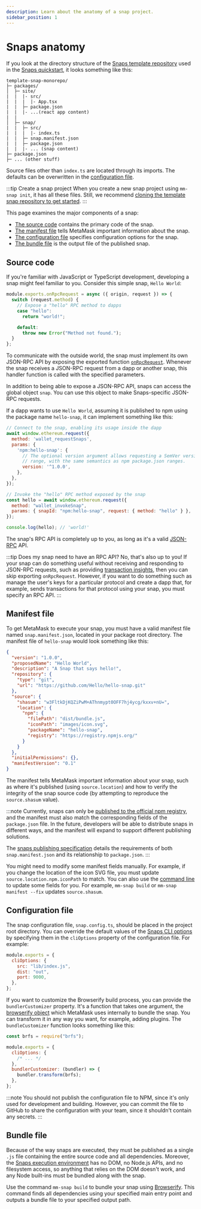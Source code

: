 ```yaml
---
description: Learn about the anatomy of a snap project.
sidebar_position: 1
---
```


# Snaps anatomy

If you look at the directory structure of the
[Snaps template repository](https://github.com/MetaMask/template-snap-monorepo) used in the
[Snaps quickstart](../get-started/quickstart.md), it looks something like this:

```text
template-snap-monorepo/
├─ packages/
│  ├─ site/
|  |  |- src/
|  |  |  |- App.tsx
|  |  ├─ package.json
|  |  |- ...(react app content)
|  |
│  ├─ snap/
|  |  ├─ src/
|  |  |  |- index.ts
|  |  ├─ snap.manifest.json
|  |  ├─ package.json
|  |  |- ... (snap content)
├─ package.json
├─ ... (other stuff)
```

Source files other than `index.ts` are located through its imports.
The defaults can be overwritten in the [configuration file](#configuration-file).

:::tip Create a snap project
When you create a new snap project using `mm-snap init`, it has all these files.
Still, we recommend
[cloning the template snap repository to get started](../get-started/quickstart.md).
:::

This page examines the major components of a snap:

- [The source code](#source-code) contains the primary code of the snap.
- [The manifest file](#manifest-file) tells MetaMask important information about the snap.
- [The configuration file](#configuration-file) specifies configuration options for the snap.
- [The bundle file](#bundle-file) is the output file of the published snap.

## Source code

If you're familiar with JavaScript or TypeScript development, developing a snap might feel familiar
to you.
Consider this simple snap, `Hello World`:

```typescript title="index.ts"
module.exports.onRpcRequest = async ({ origin, request }) => {
  switch (request.method) {
    // Expose a "hello" RPC method to dapps
    case "hello":
      return "world!";

    default:
      throw new Error("Method not found.");
  }
};
```

To communicate with the outside world, the snap must implement its own JSON-RPC API by exposing
the exported function [`onRpcRequest`](../reference/exports.md#onrpcrequest).
Whenever the snap receives a JSON-RPC request from a dapp or another snap, this handler function is
called with the specified parameters.

In addition to being able to expose a JSON-RPC API, snaps can access the global object `snap`.
You can use this object to make Snaps-specific JSON-RPC requests.

If a dapp wants to use `Hello World`, assuming it is published to npm using the package name `hello-snap`, it can implement something like this:

```javascript
// Connect to the snap, enabling its usage inside the dapp
await window.ethereum.request({
  method: 'wallet_requestSnaps',
  params: {
    'npm:hello-snap': {
      // The optional version argument allows requesting a SemVer version
      // range, with the same semantics as npm package.json ranges.
      version: '^1.0.0',
    },
  },
});

// Invoke the "hello" RPC method exposed by the snap
const hello = await window.ethereum.request({
  method: "wallet_invokeSnap",
  params: { snapId: "npm:hello-snap", request: { method: "hello" } },
});

console.log(hello); // 'world!'
```

The snap's RPC API is completely up to you, as long as it's a valid
[JSON-RPC](https://www.jsonrpc.org/specification) API.

:::tip Does my snap need to have an RPC API?
No, that's also up to you!
If your snap can do something useful without receiving and responding to JSON-RPC requests, such as
providing [transaction insights](../reference/exports.md#ontransaction), then you can skip exporting
`onRpcRequest`.
However, if you want to do something such as manage the user's keys for a particular protocol and
create a dapp that, for example, sends transactions for that protocol using your snap, you must
specify an RPC API.
:::

## Manifest file

To get MetaMask to execute your snap, you must have a valid manifest file named `snap.manifest.json`,
located in your package root directory.
The manifest file of `hello-snap` would look something like this:

```json
{
  "version": "1.0.0",
  "proposedName": "Hello World",
  "description": "A Snap that says hello!",
  "repository": {
    "type": "git",
    "url": "https://github.com/Hello/hello-snap.git"
  },
  "source": {
    "shasum": "w3FltkDjKQZiPwM+AThnmypt0OFF7hj4ycg/kxxv+nU=",
    "location": {
      "npm": {
        "filePath": "dist/bundle.js",
        "iconPath": "images/icon.svg",
        "packageName": "hello-snap",
        "registry": "https://registry.npmjs.org/"
      }
    }
  },
  "initialPermissions": {},
  "manifestVersion": "0.1"
}
```

The manifest tells MetaMask important information about your snap, such as where it's published
(using `source.location`) and how to verify the integrity of the snap source code (by attempting to
reproduce the `source.shasum` value).

:::note
Currently, snaps can only be
[published to the official npm registry](https://docs.npmjs.com/packages-and-modules/contributing-packages-to-the-registry),
and the manifest must also match the corresponding fields of the `package.json` file.
In the future, developers will be able to distribute snaps in different ways, and the manifest will
expand to support different publishing solutions.

The [snaps publishing specification](https://github.com/MetaMask/SIPs/blob/main/SIPS/sip-9.md)
details the requirements of both `snap.manifest.json` and its relationship to `package.json`.
:::

You might need to modify some manifest fields manually.
For example, if you change the location of the icon SVG file, you must update
`source.location.npm.iconPath` to match.
You can also use the [command line](../reference/cli/index.md) to update some fields for you.
For example, `mm-snap build` or `mm-snap manifest --fix` updates `source.shasum`.

## Configuration file

The snap configuration file, `snap.config.ts`, should be placed in the project root directory.
You can override the default values of the [Snaps CLI options](../reference/cli/options.md) by specifying
them in the `cliOptions` property of the configuration file.
For example:

```javascript
module.exports = {
  cliOptions: {
    src: "lib/index.js",
    dist: "out",
    port: 9000,
  },
};
```

If you want to customize the Browserify build process, you can provide the `bundlerCustomizer` property.
It's a function that takes one argument, the
[browserify object](https://github.com/browserify/browserify#api-example) which MetaMask uses
internally to bundle the snap.
You can transform it in any way you want, for example, adding plugins.
The `bundleCustomizer` function looks something like this:

```javascript
const brfs = require("brfs");

module.exports = {
  cliOptions: {
    /* ... */
  },
  bundlerCustomizer: (bundler) => {
    bundler.transform(brfs);
  },
};
```

:::note
You should not publish the configuration file to NPM, since it's only used for development and
building.
However, you can commit the file to GitHub to share the configuration with your team, since it
shouldn't contain any secrets.
:::

## Bundle file

Because of the way snaps are executed, they must be published as a single `.js` file containing the
entire source code and all dependencies.
Moreover, the [Snaps execution environment](execution-environment.md) has no DOM, no Node.js
APIs, and no filesystem access, so anything that relies on the DOM doesn't work, and any Node
built-ins must be bundled along with the snap.

Use the command `mm-snap build` to bundle your snap using [Browserify](https://browserify.org).
This command finds all dependencies using your specified main entry point and outputs a bundle
file to your specified output path.
